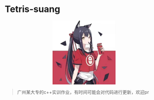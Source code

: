 # Tetris-suang

<div align="center">
  <p align="center">
    <img align="center" src="avatar.png" alt="logo" width="200">
  </p>
</div>

> 广州某大专的c++实训作业，有时间可能会对代码进行更新，欢迎pr
